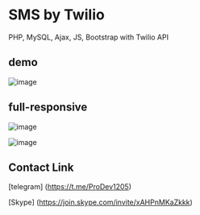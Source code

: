 # SMS by Twilio
 PHP, MySQL, Ajax, JS, Bootstrap with Twilio API
## demo
![image](https://user-images.githubusercontent.com/86986628/166074994-56cd723e-2b9f-4996-8a9f-d334292a2842.gif)
## full-responsive
![image](https://user-images.githubusercontent.com/86986628/170712729-08215986-d7c2-4b78-9018-07582a793dee.png)

![image](https://user-images.githubusercontent.com/86986628/170712793-d2a52e38-cae5-4790-a027-80ee63b53950.png)

## Contact Link

[telegram] (https://t.me/ProDev1205)

[Skype] (https://join.skype.com/invite/xAHPnMKaZkkk)
